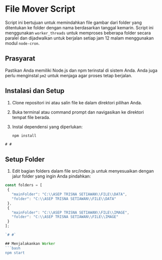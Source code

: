# File Mover Script

Script ini bertujuan untuk memindahkan file gambar dari folder yang ditentukan ke folder dengan nama berdasarkan tanggal kemarin. Script ini menggunakan `worker_threads` untuk memproses beberapa folder secara paralel dan dijadwalkan untuk berjalan setiap jam 12 malam menggunakan modul `node-cron`.

## Prasyarat

Pastikan Anda memiliki Node.js dan npm terinstal di sistem Anda. Anda juga perlu menginstal `pm2` untuk menjaga agar proses tetap berjalan.

## Instalasi dan Setup

1. Clone repositori ini atau salin file ke dalam direktori pilihan Anda.
2. Buka terminal atau command prompt dan navigasikan ke direktori tempat file berada.
3. Instal dependensi yang diperlukan:

   ```bash
   npm install
`# #`

## Setup Folder

1. Edit bagian folders dalam file src/index.js untuk menyesuaikan dengan jalur folder yang ingin Anda pindahkan:

 ```javascript
const folders = [
  {
    "mainFolder": "C:\\ASEP TRISNA SETIAWAN\\FILE\\DATA",
    "folder": "C:\\ASEP TRISNA SETIAWAN\\FILE\\DATA"
  },
  {
    "mainFolder": "C:\\ASEP TRISNA SETIAWAN\\FILE\\IMAGE",
    "folder": "C:\\ASEP TRISNA SETIAWAN\\FILE\\IMAGE"
  }
];

 `# #`

## Menjalakankan Worker
 ```bash
npm start